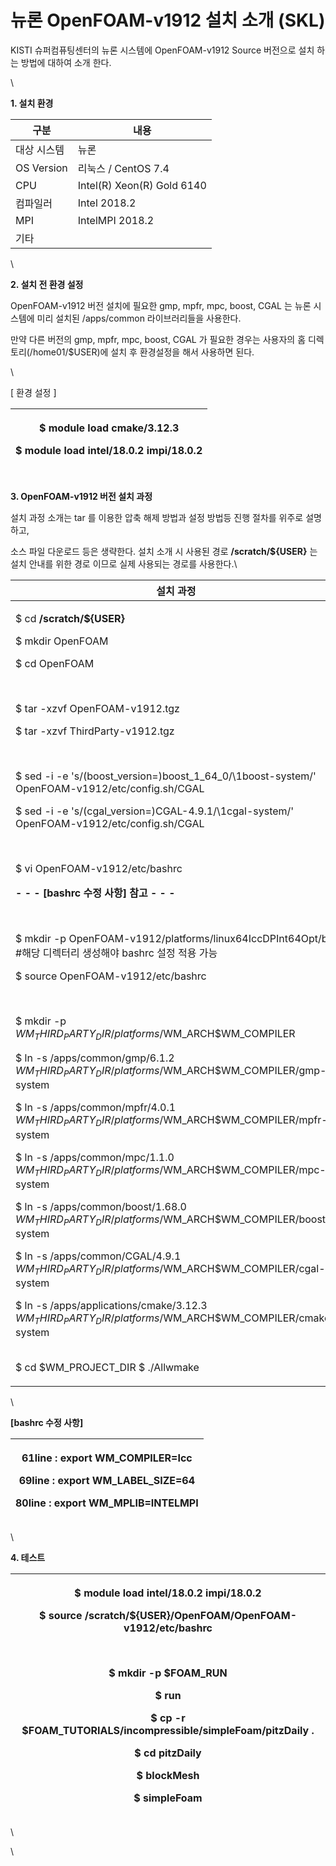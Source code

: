 # 뉴론 OpenFOAM-v1912 설치 소개 (SKL)

KISTI 슈퍼컴퓨팅센터의 뉴론 시스템에 OpenFOAM-v1912 Source 버전으로 설치 하는 방법에 대하여 소개 한다.

\


**1. 설치 환경**

|  **구분**     | **내용**                      |
| ----------- | --------------------------- |
|  대상 시스템     |  뉴론                         |
| OS Version  |  리눅스 / CentOS 7.4           |
|  CPU        |  Intel(R) Xeon(R) Gold 6140 |
|  컴파일러       |  Intel 2018.2               |
|  MPI        |  IntelMPI 2018.2            |
|  기타         |                             |

\


**2. 설치 전 환경 설정**

&#x20;OpenFOAM-v1912 버전 설치에 필요한 gmp, mpfr, mpc, boost, CGAL 는 뉴론 시스템에 미리 설치된 /apps/common 라이브러리들을 사용한다.

&#x20;만약 다른 버전의 gmp, mpfr, mpc, boost, CGAL  가 필요한 경우는 사용자의 홈 디렉토리(/home01/$USER)에 설치 후 환경설정을 해서 사용하면 된다.

\


\[ 환경 설정 ]

| <p> $ module load cmake/3.12.3</p><p> $ module load intel/18.0.2 impi/18.0.2</p> |
| -------------------------------------------------------------------------------- |

\
**3. OpenFOAM-v1912 버전 설치 과정**

&#x20;설치 과정 소개는 tar 를 이용한 압축 해제 방법과 설정 방법등 진행 절차를 위주로 설명하고,

&#x20;소스 파일 다운로드 등은 생략한다.   설치 소개 시 사용된 경로 **/scratch/${USER}** 는 설치 안내를 위한 경로 이므로 실제 사용되는 경로를 사용한다.\


|  **설치 과정**                                                                                                                                                                                                                                                                                                                                                                                                                                                                                                                                                                                                                                                                                                                                                                                                                                                                                                                                                                                                                                                                                                                                                                                                                                                                                                                                                                                                                                            |
| ----------------------------------------------------------------------------------------------------------------------------------------------------------------------------------------------------------------------------------------------------------------------------------------------------------------------------------------------------------------------------------------------------------------------------------------------------------------------------------------------------------------------------------------------------------------------------------------------------------------------------------------------------------------------------------------------------------------------------------------------------------------------------------------------------------------------------------------------------------------------------------------------------------------------------------------------------------------------------------------------------------------------------------------------------------------------------------------------------------------------------------------------------------------------------------------------------------------------------------------------------------------------------------------------------------------------------------------------------------------------------------------------------------------------------------------------------- |
| <p> $ cd <strong>/scratch/${USER}</strong></p><p> $ mkdir OpenFOAM</p><p> $ cd OpenFOAM</p><p><br></p><p> $ tar -xzvf OpenFOAM-v1912.tgz</p><p> $ tar -xzvf ThirdParty-v1912.tgz</p><p><br></p><p> $ sed -i -e 's/\(boost_version=\)boost_1_64_0/\1boost-system/' OpenFOAM-v1912/etc/config.sh/CGAL</p><p> $ sed -i -e 's/\(cgal_version=\)CGAL-4.9.1/\1cgal-system/' OpenFOAM-v1912/etc/config.sh/CGAL</p><p><br></p><p> $ vi OpenFOAM-v1912/etc/bashrc </p><p>  <strong>- - - [bashrc 수정 사항] 참고 - - -</strong></p><p><br></p><p> $ mkdir -p OpenFOAM-v1912/platforms/linux64IccDPInt64Opt/bin  #해당 디렉터리 생성해야 bashrc 설정 적용 가능</p><p> $ source OpenFOAM-v1912/etc/bashrc</p><p><br></p><p> $ mkdir -p $WM_THIRD_PARTY_DIR/platforms/$WM_ARCH$WM_COMPILER</p><p> $ ln -s /apps/common/gmp/6.1.2 $WM_THIRD_PARTY_DIR/platforms/$WM_ARCH$WM_COMPILER/gmp-system</p><p> $ ln -s /apps/common/mpfr/4.0.1 $WM_THIRD_PARTY_DIR/platforms/$WM_ARCH$WM_COMPILER/mpfr-system</p><p> $ ln -s /apps/common/mpc/1.1.0 $WM_THIRD_PARTY_DIR/platforms/$WM_ARCH$WM_COMPILER/mpc-system</p><p> $ ln -s /apps/common/boost/1.68.0 $WM_THIRD_PARTY_DIR/platforms/$WM_ARCH$WM_COMPILER/boost-system</p><p> $ ln -s /apps/common/CGAL/4.9.1 $WM_THIRD_PARTY_DIR/platforms/$WM_ARCH$WM_COMPILER/cgal-system</p><p> $ ln -s /apps/applications/cmake/3.12.3 $WM_THIRD_PARTY_DIR/platforms/$WM_ARCH$WM_COMPILER/cmake-system</p><p><br> $ cd $WM_PROJECT_DIR $ ./Allwmake</p> |

\


**\[bashrc 수정 사항]**&#x20;

| <p> 61line : export WM_COMPILER=Icc</p><p> 69line : export WM_LABEL_SIZE=64</p><p> 80line : export WM_MPLIB=INTELMPI</p> |
| ------------------------------------------------------------------------------------------------------------------------ |

\


**4. 테스트**

| <p> $ module load intel/18.0.2 impi/18.0.2</p><p> $ source <strong>/scratch/${USER}</strong>/OpenFOAM/OpenFOAM-v1912/etc/bashrc </p><p><br></p><p> $ mkdir -p $FOAM_RUN </p><p> $ run </p><p> $ cp -r $FOAM_TUTORIALS/incompressible/simpleFoam/pitzDaily .</p><p> $ cd pitzDaily </p><p> $ blockMesh </p><p> $ simpleFoam </p> |
| ------------------------------------------------------------------------------------------------------------------------------------------------------------------------------------------------------------------------------------------------------------------------------------------------------------------------------- |

\


\
